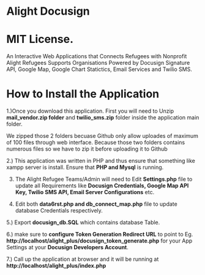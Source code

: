 # Alight Docusign
# MIT License.

An Interactive Web Applications that Connects  Refugees with  Nonprofit Alight Refugees Supports Organisations
Powered by Docusign Signature API, Google Map, Google Chart Statictics, Email Services and Twilio SMS.


# How to Install the Application

1.)Once you download this application. First you will need to Unzip **mail_vendor.zip folder** and **twilio_sms.zip** folder inside the application main folder.

We zipped those 2 folders becuase Github only allow uploades of maximum of 100 files through web interface. Because those two folders contains numerous files so we have to zip it before uploading it to Github

2.) This application was written in PHP and thus ensure that something like xampp server is install. Ensure that **PHP and Mysql** is running.

3) The Alight Refugee Teams/Admin will need to Edit **Settings.php** file to update all Requirements like **Docusign Credentials, Google Map API Key, Twilio SMS API, Email Server Configurations** etc.

4) Edit both **data6rst.php and db_connect_map.php**  file to update database Credentials respectively.

5.) Export **docusign_db.SQL** which contains database Table.

 6.) make sure to **configure Token Generation Redirect URL** to point to Eg. **http://localhost/alight_plus/docusign_token_generate.php** for your App Settings at your **Docusign Developers Account**.

7.) Call up the application at browser and it will be running at **http://localhost/alight_plus/index.php**
